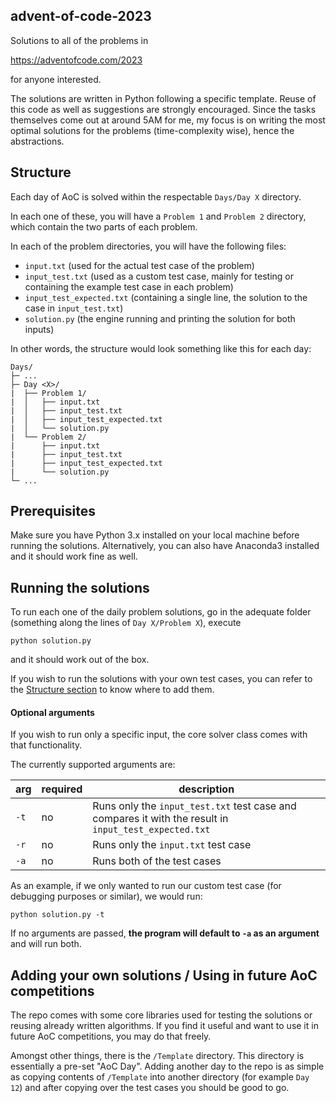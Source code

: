 ## advent-of-code-2023

Solutions to all of the problems in

https://adventofcode.com/2023

for anyone interested.

The solutions are written in Python following a specific template. Reuse of this code as well as suggestions are strongly encouraged. Since the tasks themselves come out at around 5AM for me, my focus is on writing the most optimal solutions for the problems (time-complexity wise), hence the abstractions.

## Structure

Each day of AoC is solved within the respectable `Days/Day X` directory.

In each one of these, you will have a `Problem 1` and `Problem 2` directory, which contain the two parts of each problem.

In each of the problem directories, you will have the following files:

- `input.txt` (used for the actual test case of the problem)
- `input_test.txt` (used as a custom test case, mainly for testing or containing the example test case in each problem)
- `input_test_expected.txt` (containing a single line, the solution to the case in `input_test.txt`)
- `solution.py` (the engine running and printing the solution for both inputs)

In other words, the structure would look something like this for each day:

```
Days/
├─ ...
├─ Day <X>/
|  ├── Problem 1/
|  │   ├── input.txt
|  │   ├── input_test.txt
|  │   ├── input_test_expected.txt
|  │   └── solution.py
|  └── Problem 2/
|      ├── input.txt
|      ├── input_test.txt
|      ├── input_test_expected.txt
|      └── solution.py
└─ ...
```

## Prerequisites

Make sure you have Python 3.x installed on your local machine before running the solutions. Alternatively, you can also have Anaconda3 installed and it should work fine as well.

## Running the solutions

To run each one of the daily problem solutions, go in the adequate folder (something along the lines of `Day X/Problem X`), execute

```
python solution.py
```

and it should work out of the box.

If you wish to run the solutions with your own test cases, you can refer to the [Structure section](#structure) to know where to add them.

#### Optional arguments

If you wish to run only a specific input, the core solver class comes with that functionality.

The currently supported arguments are:

| arg  | required | description                                                                                           |
| ---- | -------- | ----------------------------------------------------------------------------------------------------- |
| `-t` | no       | Runs only the `input_test.txt` test case and compares it with the result in `input_test_expected.txt` |
| `-r` | no       | Runs only the `input.txt` test case                                                                   |
| `-a` | no       | Runs both of the test cases                                                                           |

As an example, if we only wanted to run our custom test case (for debugging purposes or similar), we would run:

```
python solution.py -t
```
If no arguments are passed, **the program will default to `-a` as an argument** and will run both.

## Adding your own solutions / Using in future AoC competitions

The repo comes with some core libraries used for testing the solutions or reusing already written algorithms. If you find it useful and want to use it in future AoC competitions, you may do that freely.

Amongst other things, there is the `/Template` directory. This directory is essentially a pre-set "AoC Day". Adding another day to the repo is as simple as copying contents of `/Template` into another directory (for example `Day 12`) and after copying over the test cases you should be good to go.
